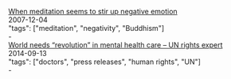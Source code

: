 [When meditation seems to stir up negative emotion](https://www.wildmind.org/metta/metta-four/stirred-up-emotion)<br />
2007-12-04<br />
"tags": ["meditation", "negativity", "Buddhism"]<br />
-<br />
[World needs “revolution” in mental health care – UN rights expert](http://www.ohchr.org/EN/NewsEvents/Pages/DisplayNews.aspx?NewsID=21689&LangID=E)<br />
2014-09-13<br />
"tags": ["doctors", "press releases", "human rights", "UN"]<br />
-<br />
